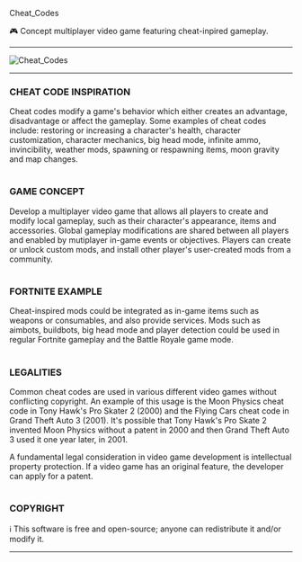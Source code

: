 Cheat_Codes

🎮 Concept multiplayer video game featuring cheat-inpired gameplay.

***
![Cheat_Codes](https://github.com/sourceduty/Cheat_Codes/assets/123030236/9914a384-0b1f-473d-b086-a91f6b8730f0)
***
### CHEAT CODE INSPIRATION

Cheat codes modify a game's behavior which either creates an advantage, disadvantage or affect the gameplay. Some examples of cheat codes include: restoring or increasing a character's health, character customization, character mechanics, big head mode, infinite ammo, invincibility, weather mods, spawning or respawning items, moon gravity and map changes. 

#
### GAME CONCEPT 

Develop a multiplayer video game that allows all players to create and modify local gameplay, such as their character's appearance, items and accessories. Global gameplay modifications are shared between all players and enabled by mutiplayer in-game events or objectives. Players can create or unlock custom mods, and install other player's user-created mods from a community.

#
### FORTNITE EXAMPLE 

Cheat-inspired mods could be integrated as in-game items such as weapons or consumables, and also provide services. Mods such as aimbots, buildbots, big head mode and player detection could be used in regular Fortnite gameplay and the Battle Royale game mode. 

#
### LEGALITIES

Common cheat codes are used in various different video games without conflicting copyright. An example of this usage is the Moon Physics cheat code in Tony Hawk's Pro Skater 2 (2000) and the Flying Cars cheat code in Grand Theft Auto 3 (2001). It's possible that Tony Hawk's Pro Skate 2 invented Moon Physics without a patent in 2000 and then Grand Theft Auto 3 used it one year later, in 2001.

A fundamental legal consideration in video game development is intellectual property protection. If a video game has an original feature, the developer can apply for a patent. 

#
### COPYRIGHT

ℹ️ This software is free and open-source; anyone can redistribute it and/or modify it.

***

